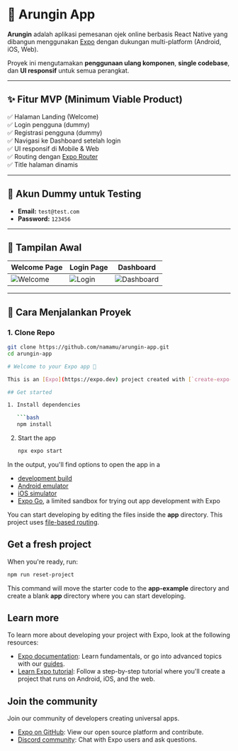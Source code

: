 # 🚖 Arungin App

**Arungin** adalah aplikasi pemesanan ojek online berbasis React Native yang dibangun menggunakan [Expo](https://expo.dev) dengan dukungan multi-platform (Android, iOS, Web).

Proyek ini mengutamakan **penggunaan ulang komponen**, **single codebase**, dan **UI responsif** untuk semua perangkat.

---

## ✨ Fitur MVP (Minimum Viable Product)

✅ Halaman Landing (Welcome)  
✅ Login pengguna (dummy)  
✅ Registrasi pengguna (dummy)  
✅ Navigasi ke Dashboard setelah login  
✅ UI responsif di Mobile & Web  
✅ Routing dengan [Expo Router](https://expo.github.io/router/docs)  
✅ Title halaman dinamis  

---

## 🧪 Akun Dummy untuk Testing

- **Email:** `test@test.com`  
- **Password:** `123456`

---

## 📸 Tampilan Awal

| Welcome Page | Login Page | Dashboard |
|--------------|------------|-----------|
| ![Welcome](./assets/screenshots/index.png) | ![Login](./assets/screenshots/login.png) | ![Dashboard](./assets/screenshots/explore.png) |

---

## 🚀 Cara Menjalankan Proyek

### 1. Clone Repo
```bash
git clone https://github.com/namamu/arungin-app.git
cd arungin-app

# Welcome to your Expo app 👋

This is an [Expo](https://expo.dev) project created with [`create-expo-app`](https://www.npmjs.com/package/create-expo-app).

## Get started

1. Install dependencies

   ```bash
   npm install
   ```

2. Start the app

   ```bash
   npx expo start
   ```

In the output, you'll find options to open the app in a

- [development build](https://docs.expo.dev/develop/development-builds/introduction/)
- [Android emulator](https://docs.expo.dev/workflow/android-studio-emulator/)
- [iOS simulator](https://docs.expo.dev/workflow/ios-simulator/)
- [Expo Go](https://expo.dev/go), a limited sandbox for trying out app development with Expo

You can start developing by editing the files inside the **app** directory. This project uses [file-based routing](https://docs.expo.dev/router/introduction).

## Get a fresh project

When you're ready, run:

```bash
npm run reset-project
```

This command will move the starter code to the **app-example** directory and create a blank **app** directory where you can start developing.

## Learn more

To learn more about developing your project with Expo, look at the following resources:

- [Expo documentation](https://docs.expo.dev/): Learn fundamentals, or go into advanced topics with our [guides](https://docs.expo.dev/guides).
- [Learn Expo tutorial](https://docs.expo.dev/tutorial/introduction/): Follow a step-by-step tutorial where you'll create a project that runs on Android, iOS, and the web.

## Join the community

Join our community of developers creating universal apps.

- [Expo on GitHub](https://github.com/expo/expo): View our open source platform and contribute.
- [Discord community](https://chat.expo.dev): Chat with Expo users and ask questions.

